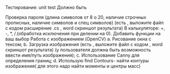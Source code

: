 Тестирование: unit test Должно быть

Проверка пароля (длина символов от 8 о 20, наличие строчных прописных, наличие символов и спец символов)
(есть , выложите файл с кодом расширение .cs , word скриншот результата)
В калькуляторе: +, -, *, /.(обработка исключения при делении на 0).
Добавить функции на ваш выбор
Работа с изображением (OpenCV) a. Рисование окна с тексом; b. Загрузка изображения (есть , выложите файл с кодом , word скриншот результата) (у пользователя должна быть возможность ввести имя/путь изображения); c. Использование Canny для определения границ; d. Использую find Contours- найти контуры изображения( для этого надо найти моменты и центры масс)
